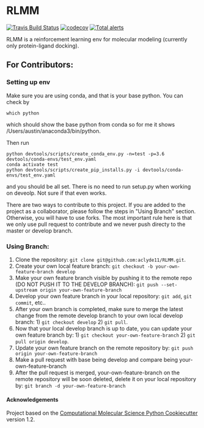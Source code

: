 RLMM
==============================
[//]: # (Badges)
[![Travis Build Status](https://travis-ci.com/aclyde11/RLMM.svg?branch=master)](https://travis-ci.com/aclyde11/RLMM)
[![codecov](https://codecov.io/gh/aclyde11/RLMM/branch/master/graph/badge.svg)](https://codecov.io/gh/aclyde11/RLMM/branch/master)
[![Total alerts](https://img.shields.io/lgtm/alerts/g/aclyde11/RLMM.svg?logo=lgtm&logoWidth=18)](https://lgtm.com/projects/g/aclyde11/RLMM/alerts/)

RLMM is a reinforcement learning env for molecular modeling (currently only protein-ligand docking).

## For Contributors:

### Setting up env

Make sure you are using conda, and that is your base python. You can check by
```
which python
```
which should show the base python from conda 
so for me it shows /Users/austin/anaconda3/bin/python.

Then run
```
python devtools/scripts/create_conda_env.py -n=test -p=3.6 devtools/conda-envs/test_env.yaml
conda activate test
python devtools/scripts/create_pip_installs.py -i devtools/conda-envs/test_env.yaml
```
and you should be all set. There is no need to run setup.py when working on deveolp. Not sure if that even works.


There are two ways to contribute to this project. If you are added to the project as a collaborator, please follow the steps in "Using Branch" section. Otherwise, you will have to use forks. The most important rule here is that we only use pull request to contribute and we never push directy to the master or develop branch.

### Using Branch:
1. Clone the repository: `git clone git@github.com:aclyde11/RLMM.git`.
2. Create your own local feature branch: `git checkout -b your-own-feature-branch develop`
3. Make your own feature branch visible by pushing it to the remote repo (DO NOT PUSH IT TO THE DEVELOP BRANCH): `git push --set-upstream origin your-own-feature-branch`
4. Develop your own feature branch in your local repository: `git add`, `git commit`, etc..
5. After your own branch is completed, make sure to merge the latest change from the remote develop branch to your own local develop branch: 1) `git checkout develop` 2) `git pull`.
6. Now that your local develop branch is up to date, you can update your own feature branch by: 1) `git checkout your-own-feature-branch` 2) `git pull origin develop`.
7. Update your own feature branch on the remote repository by: `git push origin your-own-feature-branch`
8. Make a pull request with base being develop and compare being your-own-feature-branch
9. After the pull request is merged, your-own-feature-branch on the remote repository will be soon deleted, delete it on your local repository by: `git branch -d your-own-feature-branch`



#### Acknowledgements
 
Project based on the 
[Computational Molecular Science Python Cookiecutter](https://github.com/molssi/cookiecutter-cms) version 1.2.
